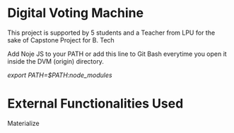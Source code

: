 # Digital Voting Machine
This project is supported by 5 students and a Teacher from LPU for the sake of Capstone Project for B. Tech

Add Noje JS to your PATH or add this line to Git Bash everytime you open it inside the DVM (origin) directory.

<i>export PATH=$PATH:node_modules</i>


# External Functionalities Used
Materialize
